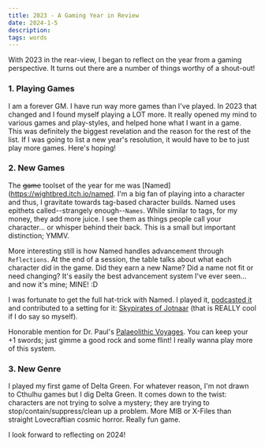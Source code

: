 ```yaml
---
title: 2023 - A Gaming Year in Review
date: 2024-1-5
description:
tags: words
---
```


With 2023 in the rear-view, I began to reflect on the year from a gaming perspective. It turns out there are a number of things worthy of a shout-out!

### 1. Playing Games

I am a forever GM. I have run way more games than I've played. In 2023 that changed and I found myself playing a LOT more. It really opened my mind to various games and play-styles, and helped hone what I want in a game. This was definitely the biggest revelation and the reason for the rest of the list. If I was going to list a new year's resolution, it would have to be to just play more games. Here's hoping!

### 2. New Games

The ~~game~~ toolset of the year for me was [Named](https://wightbred.itch.io/named. I'm a big fan of playing into a character and thus, I gravitate towards tag-based character builds. Named uses epithets called--strangely enough--`Names`. While similar to tags, for my money, they add more juice. I see them as things people call your character... or whisper behind their back. This is a small but important distinction; YMMV.

More interesting still is how Named handles advancement through `Reflections`. At the end of a session, the table talks about what each character did in the game. Did they earn a new Name? Did a name not fit or need changing? It's easily the best advancement system I've ever seen... and now it's mine; MINE! :D

I was fortunate to get the full hat-trick with Named. I played it, [podcasted it](https://playworldspodcast.com/#tags?t=skypirates-of-jotnaar) and contributed to a setting for it: [Skypirates of Jotnaar](https://wightbred.itch.io/skypirates-of-jotnaar) (that is REALLY cool if I do say so myself).

Honorable mention for Dr. Paul's [Palaeolithic Voyages](https://www.lulu.com/shop/paul-jennings-and-kitty-hiraeth/palaeolithic-voyages/paperback/product-kpmy8y.html). You can keep your +1 swords; just gimme a good rock and some flint! I really wanna play more of this system.

### 3. New Genre

I played my first game of Delta Green. For whatever reason, I'm not drawn to Cthulhu games but I  dig Delta Green. It comes down to the twist: characters are not trying to solve a mystery; they are trying to stop/contain/suppress/clean up a problem. More MIB or X-Files than straight Lovecraftian cosmic horror. Really fun game.

I look forward to reflecting on 2024!